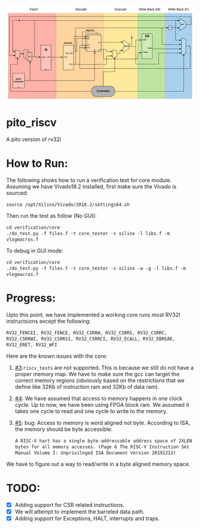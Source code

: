 ![alt text](https://github.com/hossein1387/pito_riscv/blob/master/doc/pics/MVU_CORE%20-%20Barelled.png)

# pito_riscv
A pito version of rv32i 


# How to Run:
The following shows how to run a verification test for core module. Assuming we have Vivado18.2 installed, first make sure the Vivado is sourced: 
    
    source /opt/Xilinx/Vivado/2018.2/settings64.sh
   
Then run the test as follow (No GUI):
   
    cd verification/core
    ./do_test.py -f files.f -t core_tester -s xilinx -l libs.f -m vlogmacros.f
    
To debug in GUI mode:

    cd verification/core
    ./do_test.py -f files.f -t core_tester -s xilinx -w -g -l libs.f -m vlogmacros.f

# Progress:

Upto this point, we have implemented a working core runs most RV32I instructsions except the following:

    RV32_FENCEI, RV32_FENCE, RV32_CSRRW, RV32_CSRRS, RV32_CSRRC, RV32_CSRRWI, RV32_CSRRSI, RV32_CSRRCI, RV32_ECALL, RV32_EBREAK, RV32_ERET, RV32_WFI

Here are the known issues with the core:

1. [#3](/../../issues/3):`riscv_tests` are not supported. This is because we still do not have a proper memory map. We have to make sure the gcc can target the correct memory regions (obviously based on the restrictions that we define like 32Kb of instruction ram and 32Kb of data ram). 
2. [#4](/../../issues/4): We have assumed that access to memory happens in one clock cycle. Up to now, we have been using FPGA block ram. We assumed it takes one cycle to read and one cycle to write to the memory. 
3. [#5](/../../issues/5): bug: Access to memory is word aligned not byte. According to ISA, the memory should be byte accessible: 
       
       A RISC-V hart has a single byte-addressable address space of 2XLEN bytes for all memory accesses. (Page 6 The RISC-V Instruction Set Manual Volume I: Unprivileged ISA Document Version 20191213)

We have to figure out a way to read/write in a byte aligned memory space. 

# TODO:

- [x] Adding support for CSR related instructions.
- [x] We will attempt to implement the barreled data path. 
- [x] Adding support for Exceptions, HALT, interrupts and traps.
